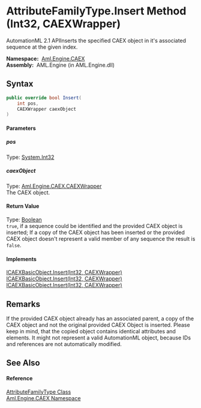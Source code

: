 AttributeFamilyType.Insert Method (Int32, CAEXWrapper)
======================================================
AutomationML 2.1 APIInserts the specified CAEX object in it's associated sequence at the given index.

  **Namespace:**  [Aml.Engine.CAEX][1]  
  **Assembly:**  AML.Engine (in AML.Engine.dll)

Syntax
------

```csharp
public override bool Insert(
	int pos,
	CAEXWrapper caexObject
)
```

#### Parameters

##### *pos*
Type: [System.Int32][2]  


##### *caexObject*
Type: [Aml.Engine.CAEX.CAEXWrapper][3]  
The CAEX object.

#### Return Value
Type: [Boolean][4]  
`true`, if a sequence could be identified and the provided CAEX object is inserted; If a copy of the CAEX object has been inserted or the provided CAEX object doesn't represent a valid member of any sequence the result is `false`. 
#### Implements
[ICAEXBasicObject.Insert(Int32, CAEXWrapper)][5]  
[ICAEXBasicObject.Insert(Int32, CAEXWrapper)][5]  
[ICAEXBasicObject.Insert(Int32, CAEXWrapper)][5]  


Remarks
-------
 If the provided CAEX object already has an associated parent, a copy of the CAEX object and not the original provided CAEX Object is inserted. Please keep in mind, that the copied object contains identical attributes and elements. It might not represent a valid AutomationML object, because IDs and references are not automatically modified. 

See Also
--------

#### Reference
[AttributeFamilyType Class][6]  
[Aml.Engine.CAEX Namespace][1]  

[1]: ../README.md
[2]: https://docs.microsoft.com/dotnet/api/system.int32
[3]: ../CAEXWrapper/README.md
[4]: https://docs.microsoft.com/dotnet/api/system.boolean
[5]: ../ICAEXBasicObject/Insert_1.md
[6]: README.md
[7]: https://www.automationml.org
[8]: ../../icons/logoShade.png